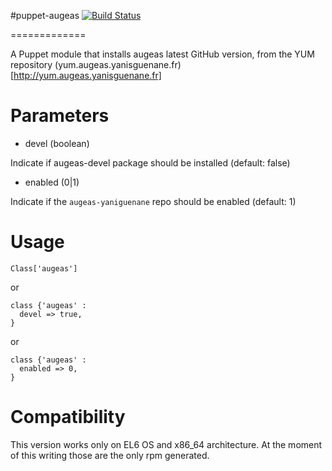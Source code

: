 #puppet-augeas [![Build Status](https://travis-ci.org/Spredzy/puppet-augeas.png)](https://travis-ci.org/Spredzy/puppet-augeas)

=============

A Puppet module that installs augeas latest GitHub version, from the YUM repository (yum.augeas.yanisguenane.fr)[http://yum.augeas.yanisguenane.fr]

# Parameters

* devel (boolean)

Indicate if augeas-devel package should be installed (default: false)

* enabled (0|1)

Indicate if the `augeas-yaniguenane` repo should be enabled (default: 1)

# Usage

    Class['augeas']

or

    class {'augeas' :
      devel => true,
    }

or

    class {'augeas' :
      enabled => 0,
    }

# Compatibility

This version works only on EL6 OS and x86_64 architecture. At the moment of this writing those are the only rpm generated.
